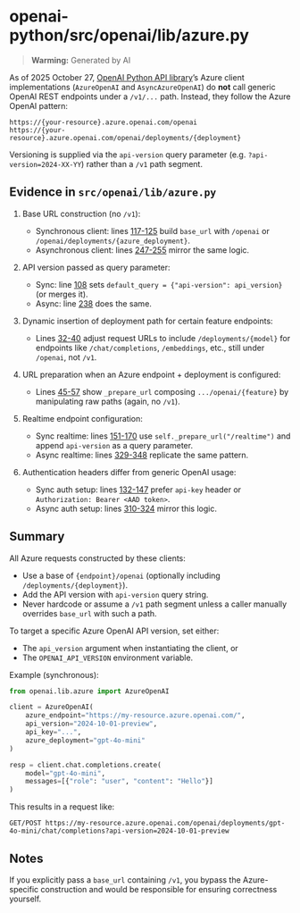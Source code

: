 # openai-python/src/openai/lib/azure.py

> **Warming:** Generated by AI

As of 2025 October 27, [OpenAI Python API library](https://github.com/openai/openai-python)’s Azure client implementations (`AzureOpenAI` and `AsyncAzureOpenAI`) do **not** call generic OpenAI REST endpoints under a `/v1/...` path. Instead, they follow the Azure OpenAI pattern:

```
https://{your-resource}.azure.openai.com/openai
https://{your-resource}.azure.openai.com/openai/deployments/{deployment}
```

Versioning is supplied via the `api-version` query parameter (e.g. `?api-version=2024-XX-YY`) rather than a `/v1` path segment.

## Evidence in `src/openai/lib/azure.py`

1. Base URL construction (no `/v1`):
   - Synchronous client: lines [117-125](https://github.com/openai/openai-python/blob/4e8856576211064b09c0cc4a1ed35b82b169abe2/src/openai/lib/azure.py#L117-L125) build `base_url` with `/openai` or `/openai/deployments/{azure_deployment}`.
   - Asynchronous client: lines [247-255](https://github.com/openai/openai-python/blob/4e8856576211064b09c0cc4a1ed35b82b169abe2/src/openai/lib/azure.py#L247-L255) mirror the same logic.

2. API version passed as query parameter:
   - Sync: line [108](https://github.com/openai/openai-python/blob/4e8856576211064b09c0cc4a1ed35b82b169abe2/src/openai/lib/azure.py#L108) sets `default_query = {"api-version": api_version}` (or merges it).
   - Async: line [238](https://github.com/openai/openai-python/blob/4e8856576211064b09c0cc4a1ed35b82b169abe2/src/openai/lib/azure.py#L238) does the same.

3. Dynamic insertion of deployment path for certain feature endpoints:
   - Lines [32-40](https://github.com/openai/openai-python/blob/4e8856576211064b09c0cc4a1ed35b82b169abe2/src/openai/lib/azure.py#L32-L40) adjust request URLs to include `/deployments/{model}` for endpoints like `/chat/completions`, `/embeddings`, etc., still under `/openai`, not `/v1`.

4. URL preparation when an Azure endpoint + deployment is configured:
   - Lines [45-57](https://github.com/openai/openai-python/blob/4e8856576211064b09c0cc4a1ed35b82b169abe2/src/openai/lib/azure.py#L45-L57) show `_prepare_url` composing `.../openai/{feature}` by manipulating raw paths (again, no `/v1`).

5. Realtime endpoint configuration:
   - Sync realtime: lines [151-170](https://github.com/openai/openai-python/blob/4e8856576211064b09c0cc4a1ed35b82b169abe2/src/openai/lib/azure.py#L151-L170) use `self._prepare_url("/realtime")` and append `api-version` as a query parameter.
   - Async realtime: lines [329-348](https://github.com/openai/openai-python/blob/4e8856576211064b09c0cc4a1ed35b82b169abe2/src/openai/lib/azure.py#L329-L348) replicate the same pattern.

6. Authentication headers differ from generic OpenAI usage:
   - Sync auth setup: lines [132-147](https://github.com/openai/openai-python/blob/4e8856576211064b09c0cc4a1ed35b82b169abe2/src/openai/lib/azure.py#L132-L147) prefer `api-key` header or `Authorization: Bearer <AAD token>`.
   - Async auth setup: lines [310-324](https://github.com/openai/openai-python/blob/4e8856576211064b09c0cc4a1ed35b82b169abe2/src/openai/lib/azure.py#L310-L324) mirror this logic.

## Summary

All Azure requests constructed by these clients:
- Use a base of `{endpoint}/openai` (optionally including `/deployments/{deployment}`).
- Add the API version with `api-version` query string.
- Never hardcode or assume a `/v1` path segment unless a caller manually overrides `base_url` with such a path.

To target a specific Azure OpenAI API version, set either:
- The `api_version` argument when instantiating the client, or
- The `OPENAI_API_VERSION` environment variable.

Example (synchronous):

```python
from openai.lib.azure import AzureOpenAI

client = AzureOpenAI(
    azure_endpoint="https://my-resource.azure.openai.com/",
    api_version="2024-10-01-preview",
    api_key="...",
    azure_deployment="gpt-4o-mini"
)

resp = client.chat.completions.create(
    model="gpt-4o-mini",
    messages=[{"role": "user", "content": "Hello"}]
)
```

This results in a request like:
```
GET/POST https://my-resource.azure.openai.com/openai/deployments/gpt-4o-mini/chat/completions?api-version=2024-10-01-preview
```

## Notes

If you explicitly pass a `base_url` containing `/v1`, you bypass the Azure-specific construction and would be responsible for ensuring correctness yourself.
